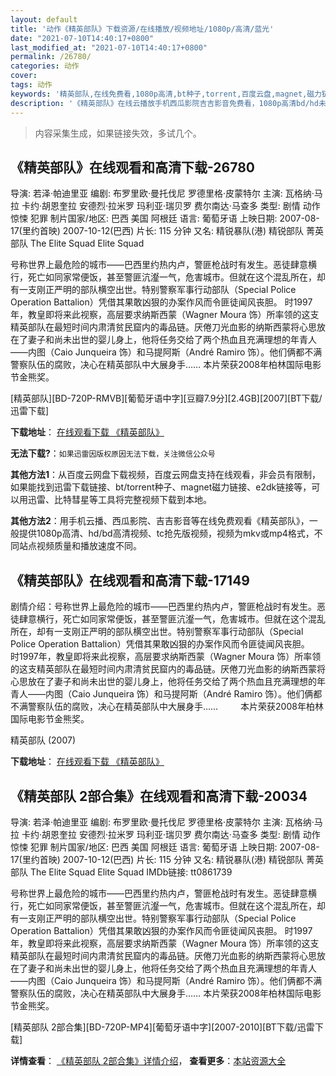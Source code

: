 ```yaml
---
layout: default
title: '动作《精英部队》下载资源/在线播放/视频地址/1080p/高清/蓝光'
date: "2021-07-10T14:40:17+0800"
last_modified_at: "2021-07-10T14:40:17+0800"
permalink: /26780/
categories: 动作
cover:
tags: 动作
keywords: '精英部队,在线免费看,1080p高清,bt种子,torrent,百度云盘,magnet,磁力链,迅雷下载资源'
description: '《精英部队》在线云播放手机西瓜影院吉吉影音免费看，1080p高清bd/hd未删减完整版和tc抢先枪版，mkv/mp4格式，附带bt/torrent种子、magnet/磁力链、百度云盘、网盘资源迅雷下载链接'
---
```


>内容采集生成，如果链接失效，多试几个。


## 《精英部队》在线观看和高清下载-26780

导演: 若泽·帕迪里亚 编剧: 布罗里欧·曼托伐尼 罗德里格·皮蒙特尔 主演: 瓦格纳·马拉 卡约·胡恩奎拉 安德烈·拉米罗 玛利亚·瑞贝罗 费尔南达·马查多 类型: 剧情 动作 惊悚 犯罪 制片国家/地区: 巴西 美国 阿根廷 语言: 葡萄牙语 上映日期: 2007-08-17(里约首映) 2007-10-12(巴西) 片长: 115 分钟 又名: 精锐暴队(港) 精锐部队 菁英部队 The Elite Squad Elite Squad

号称世界上最危险的城市——巴西里约热内卢，警匪枪战时有发生。恶徒肆意横行，死亡如同家常便饭，甚至警匪沆瀣一气，危害城市。但就在这个混乱所在，却有一支刚正严明的部队横空出世。特别警察军事行动部队（Special Police Operation Battalion）凭借其果敢凶狠的办案作风而令匪徒闻风丧胆。 时1997年，教皇即将来此视察，高层要求纳斯西蒙（Wagner Moura 饰）所率领的这支精英部队在最短时间内肃清贫民窟内的毒品链。厌倦刀光血影的纳斯西蒙将心思放在了妻子和尚未出世的婴儿身上，他将任务交给了两个热血且充满理想的年青人——内图（Caio Junqueira 饰）和马提阿斯（André Ramiro 饰）。他们俩都不满警察队伍的腐败，决心在精英部队中大展身手…… 本片荣获2008年柏林国际电影节金熊奖。


[精英部队][BD-720P-RMVB][葡萄牙语中字][豆瓣7.9分][2.4GB][2007][BT下载/迅雷下载]

**下载地址**： [在线观看下载 《精英部队》](https://www.btdx8.com/torrent/tropa_de_elite_2007.html) 


**无法下载?**：`如果迅雷因版权原因无法下载，关注微信公众号 `

**其他方法1**：从百度云网盘下载视频，百度云网盘支持在线观看，非会员有限制，如果能找到迅雷下载链接、bt/torrent种子、magnet磁力链接、e2dk链接等，可以用迅雷、比特彗星等工具将完整视频下载到本地。

**其他方法2**：用手机云播、西瓜影院、吉吉影音等在线免费观看《精英部队》，一般提供1080p高清、hd/bd高清视频、tc抢先版视频，视频为mkv或mp4格式，不同站点视频质量和播放速度不同。


## 《精英部队》在线观看和高清下载-17149

剧情介绍：号称世界上最危险的城市——巴西里约热内卢，警匪枪战时有发生。恶徒肆意横行，死亡如同家常便饭，甚至警匪沆瀣一气，危害城市。但就在这个混乱所在，却有一支刚正严明的部队横空出世。特别警察军事行动部队（Special Police Operation Battalion）凭借其果敢凶狠的办案作风而令匪徒闻风丧胆。  　　时1997年，教皇即将来此视察，高层要求纳斯西蒙（Wagner Moura 饰）所率领的这支精英部队在最短时间内肃清贫民窟内的毒品链。厌倦刀光血影的纳斯西蒙将心思放在了妻子和尚未出世的婴儿身上，他将任务交给了两个热血且充满理想的年青人——内图（Caio Junqueira 饰）和马提阿斯（André Ramiro 饰）。他们俩都不满警察队伍的腐败，决心在精英部队中大展身手……  　　本片荣获2008年柏林国际电影节金熊奖。


精英部队 (2007)

**下载地址**： [在线观看下载 《精英部队》](https://www.btbtdy.me/btdy/dy3722.html) 


## 《精英部队 2部合集》在线观看和高清下载-20034

导演: 若泽·帕迪里亚 编剧: 布罗里欧·曼托伐尼 罗德里格·皮蒙特尔 主演: 瓦格纳·马拉 卡约·胡恩奎拉 安德烈·拉米罗 玛利亚·瑞贝罗 费尔南达·马查多 类型: 剧情 动作 惊悚 犯罪 制片国家/地区: 巴西 美国 阿根廷 语言: 葡萄牙语 上映日期: 2007-08-17(里约首映) 2007-10-12(巴西) 片长: 115 分钟 又名: 精锐暴队(港) 精锐部队 菁英部队 The Elite Squad Elite Squad IMDb链接: tt0861739

号称世界上最危险的城市——巴西里约热内卢，警匪枪战时有发生。恶徒肆意横行，死亡如同家常便饭，甚至警匪沆瀣一气，危害城市。但就在这个混乱所在，却有一支刚正严明的部队横空出世。特别警察军事行动部队（Special Police Operation Battalion）凭借其果敢凶狠的办案作风而令匪徒闻风丧胆。 时1997年，教皇即将来此视察，高层要求纳斯西蒙（Wagner Moura 饰）所率领的这支精英部队在最短时间内肃清贫民窟内的毒品链。厌倦刀光血影的纳斯西蒙将心思放在了妻子和尚未出世的婴儿身上，他将任务交给了两个热血且充满理想的年青人——内图（Caio Junqueira 饰）和马提阿斯（André Ramiro 饰）。他们俩都不满警察队伍的腐败，决心在精英部队中大展身手…… 本片荣获2008年柏林国际电影节金熊奖。


[精英部队 2部合集][BD-720P-MP4][葡萄牙语中字][2007-2010][BT下载/迅雷下载]

**详情查看**： [《精英部队 2部合集》详情介绍](/movie/20034/)， **查看更多**：[本站资源大全](/movie/t/all/)

